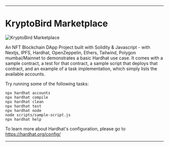 ___
# KryptoBird Marketplace
![KryptoBird Marketplace](https://user-images.githubusercontent.com/30528167/159276422-2d8da540-79f1-4a24-bd5c-2d97167b7cbb.png)

An NFT Blockchain DApp Project built with Solidity & Javascript - with Nextjs, IPFS, Hardhat, OpenZeppelin, Ethers, Tailwind, Polygon mumbai/Mainnet to demonstrates a basic Hardhat use case. It comes with a sample contract, a test for that contract, a sample script that deploys that contract, and an example of a task implementation, which simply lists the available accounts.

Try running some of the following tasks:

```shell
npx hardhat accounts
npx hardhat compile
npx hardhat clean
npx hardhat test
npx hardhat node
node scripts/sample-script.js
npx hardhat help
```

To learn more about Hardhat's configuration, please go to https://hardhat.org/config/
___